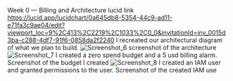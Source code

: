 Week 0 — Billing and Architecture 
lucid link https://lucid.app/lucidchart/0a645db8-5354-44c9-ad11-e71fa3c9ae04/edit?viewport_loc=9%2C413%2C2219%2C1033%2C0_0&invitationId=inv_0015d3ba-c288-4df7-91f6-0858da2f2240 
I recreated our architectural diagram of what we plan to build.
![Screenshot_6](https://user-images.githubusercontent.com/52851083/236969224-fbb5e196-ae83-4367-8f04-fbfbe8b08e71.png)
screenshot of the architecture 
![Screenshot_7](https://user-images.githubusercontent.com/52851083/236969340-c35117b7-fdc8-43bb-a814-37157864038b.png)
I created a zero spend budget and a 5 usd billing alarm. Screenshot of the budget I created 
![Screenshot_8](https://user-images.githubusercontent.com/52851083/236969470-c0caf9f1-bc27-4015-94d1-e1adcecbc1f2.png)
I created an IAM user and granted permissions to the user. Screenshot of the created IAM use
